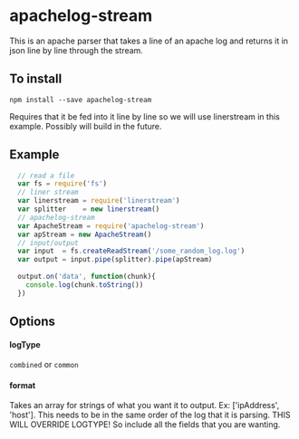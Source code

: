 apachelog-stream
================

This is an apache parser that takes a line of an apache log and returns it in json line by line through the stream.

## To install 

`npm install --save apachelog-stream`

Requires that it be fed into it line by line so we will use linerstream in this example. Possibly will build in the future.

## Example

```javascript
  // read a file
  var fs = require('fs')
  // liner stream
  var linerstream = require('linerstream')
  var splitter    = new linerstream()
  // apachelog-stream
  var ApacheStream = require('apachelog-stream')
  var apStream = new ApacheStream()
  // input/output
  var input  = fs.createReadStream('/some_random_log.log')
  var output = input.pipe(splitter).pipe(apStream)
  
  output.on('data', function(chunk){
    console.log(chunk.toString())
  })
```

## Options

#### logType
  
  `combined` or `common`
  
#### format
  
  Takes an array for strings of what you want it to output. Ex: ['ipAddress', 'host']. This needs to be in the same order   of the log that it is parsing. THIS WILL OVERRIDE LOGTYPE! So include all the fields that you are wanting.

